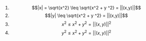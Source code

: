  1. $$|x| = \sqrt{x^2} \leq \sqrt{x^2 + y ^2} = ||(x,y)||$$
2. $$|y| \leq \sqrt{x^2 + y ^2} = ||(x,y)||$$
3. $$x^2 \leq x^2+y^2 = ||(x,y)||^2$$
4. $$y^2 \leq x^2+y^2 = ||(x,y)||^2$$
